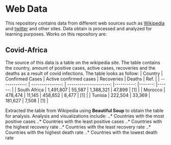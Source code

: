 # Web Data
This repository contains data from different web sources such as [Wikipedia](https://en.wikipedia.org/wiki/Main_Page) and [twitter](https://twitter.com) and other sites.
Data obtain is processed and analyzed for learning purposes. Works on this repository are:

## Covid-Africa
The source of this data is a table on the wikipedia site. The table contains the country, amount of positive cases, active cases, recoveries and the deaths as a result of covid infections.
The table looks as follow:
| Country       | Confirmed Cases  | Active confirmed cases | Recoveries | Deaths  | Ref.   |
| ------------: | ---------------: | ---------------------: |----------: |-------: |------: |
| South Africa  | 1,491,807        | 55,587                 | 1,388,321  | 47,899  |	[1] |
| Morocco       |   478,474        | 11,145                 |   458,852  |  8,477  |	[1] |
| Tunisia       |   222,504        | 33,369                 |   181,627  |  7,508  |	[1] |

Extracted the table from Wikipedia using **Beautiful Soup** to obtain the table for analysis.
Analysis and visualizations include:
..* Countries with the most positive cases
..* Countries with the least positive cases
..* Countries with the highest recovery rate
..* Countries with the least recovery rate
..* Countries with the highest death rate
..* Countries with the lowest death rate

